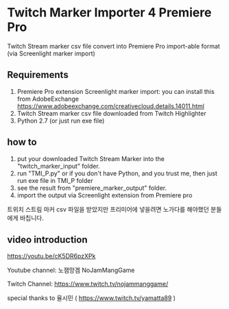 # Twitch Marker Importer 4 Premiere Pro
Twitch Stream marker csv file convert into Premiere Pro import-able format (via Screenlight marker import)

## Requirements 
1. Premiere Pro extension Screenlight marker import: you can install this from AdobeExchange https://www.adobeexchange.com/creativecloud.details.14011.html 
2. Twitch Stream marker csv file downloaded from Twitch Highlighter
3. Python 2.7 (or just run exe file)

## how to 
1. put your downloaded Twitch Stream Marker into the "twitch_marker_input" folder.
2. run "TMI_P.py" or if you don't have Python, and you trust me, then just run exe file in TMI_P folder
3. see the result from "premiere_marker_output" folder.
4. import the output via Screenlight extension from Premiere pro

트위치 스트림 마커 csv 파일을 받았지만 프리미어에 넣을려면 노가다를 해야했던 분들에게 바칩니다.

## video introduction
https://youtu.be/cK5DR6pzXPk

Youtube channel: 노잼망겜 NoJamMangGame

Twitch Channel: https://www.twitch.tv/nojammanggame/

special thanks to 율시민 ( https://www.twitch.tv/yamatta89 )
